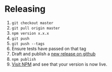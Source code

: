 # Releasing

1. `git checkout master`
1. `git pull origin master`
1. `npm version x.x.x` 
1. `git push`
1. `git push --tags`
1. Ensure tests have passed on that tag
1. Draft and publish a [new release on github](https://github.com/percy/in-percy/releases)
1. `npm publish`
1. [Visit NPM](https://www.npmjs.com/package/@percy-io/in-percy) and see that your version is now live.
